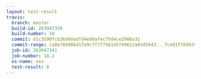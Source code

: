 ```yaml
---
layout: test-result
travis:
  branch: master
  build-id: 263947339
  build-number: 18
  commit: d1c3590fcb26d60adfd4e60afec75d4ce2908a31
  commit-range: ca0a78dd0b41fe9c7f77756145f49612a8345b43...7ce91f7890291e80ed81e4c517f3f3550747fb50
  job-id: 263947341
  job-number: 18.2
  os-name: osx
  test-result: 0
---
```

